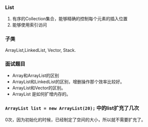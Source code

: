 ### List

1. 有序的Collection集合，能够精确的控制每个元素的插入位置
2. 能够使用索引访问


### 子类

ArrayList,LinkedList, Vector, Stack.

### 面试题目

* Array和ArrayList的区别
* ArrayList和LinkedList的区别，增删操作那个效率比较好。
* ArrayList和Vector的区别。
* ArrayList 是如何扩增内存的。

###  `ArrayList list = new ArrayList(20);` 中的list扩充了几次

  0次，因为初始化的时候，已经制定了空间的大小，所以就不需要扩充了。





